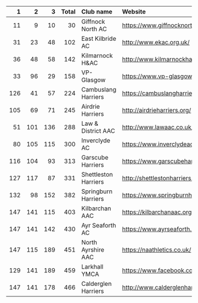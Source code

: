 |   1 |   2 |   3 |   Total | Club name            | Website                                    |
|----:|----:|----:|--------:|:---------------------|:-------------------------------------------|
|  11 |   9 |  10 |      30 | Giffnock North AC    | https://www.giffnocknorth.co.uk/           |
|  31 |  23 |  48 |     102 | East Kilbride AC     | http://www.ekac.org.uk/                    |
|  36 |  48 |  58 |     142 | Kilmarnock H&AC      | http://www.kilmarnockharriers.com/         |
|  33 |  96 |  29 |     158 | VP-Glasgow           | https://www.vp-glasgow.com                 |
| 126 |  41 |  57 |     224 | Cambuslang Harriers  | https://cambuslangharriers.org/            |
| 105 |  69 |  71 |     245 | Airdrie Harriers     | http://airdrieharriers.org/                |
|  51 | 101 | 136 |     288 | Law & District AAC   | http://www.lawaac.co.uk/                   |
|  80 | 105 | 115 |     300 | Inverclyde AC        | https://www.inverclydeac.org/              |
| 116 | 104 |  93 |     313 | Garscube Harriers    | https://www.garscubeharriers.org.uk/       |
| 127 | 117 |  87 |     331 | Shettleston Harriers | http://shettlestonharriers.org.uk/         |
| 132 |  98 | 152 |     382 | Springburn Harriers  | https://www.springburnharriers.co.uk/      |
| 147 | 141 | 115 |     403 | Kilbarchan AAC       | https://kilbarchanaac.org.uk/              |
| 147 | 141 | 142 |     430 | Ayr Seaforth AC      | https://www.ayrseaforth.co.uk/             |
| 147 | 115 | 189 |     451 | North Ayrshire AAC   | https://naathletics.co.uk/                 |
| 129 | 141 | 189 |     459 | Larkhall YMCA        | https://www.facebook.com/larkhallharriers/ |
| 147 | 141 | 178 |     466 | Calderglen Harriers  | http://www.calderglenharriers.org.uk/      |